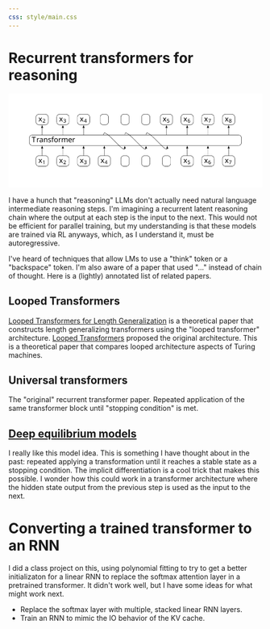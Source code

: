 ```yaml
---
css: style/main.css
---
```


# Recurrent transformers for reasoning

![My proposed latent reasoning architecture](files/recurrent-reasoning.svg)

I have a hunch that "reasoning" LLMs don't actually need natural language intermediate reasoning steps.
I'm imagining a recurrent latent reasoning chain where the output at each step is the input to the next.
This would not be efficient for parallel training, but my understanding is that these models are trained via RL anyways, which, as I understand it, must be autoregressive.

I've heard of techniques that allow LMs to use a "think" token or a "backspace" token.
I'm also aware of a paper that used "..." instead of chain of thought.
Here is a (lightly) annotated list of related papers.

## Looped Transformers 

[Looped Transformers for Length Generalization](https://openreview.net/forum?id=2edigk8yoU)
is a theoretical paper that constructs length generalizing transformers using the "looped transformer" architecture.
[Looped Transformers](https://openreview.net/forum?id=fiHVIUkulb)
proposed the original architecture. This is a theoretical paper that compares looped architecture aspects of Turing machines.

##  Universal transformers

The "original" recurrent transformer paper. Repeated application of the same transformer block until "stopping condition" is met.

## [Deep equilibrium models](https://arxiv.org/abs/1909.01377)

I really like this model idea. This is something I have thought about in the past: repeated applying a transformation until it reaches a stable state as a stopping condition. The implicit differentiation is a cool trick that makes this possible. I wonder how this could work in a transformer architecture where the hidden state output from the previous step is used as the input to the next. 

# Converting a trained transformer to an RNN

I did a class project on this, using polynomial fitting to try to get a better initializaton for a linear RNN to replace the softmax attention layer in a pretrained transformer.
It didn't work well, but I have some ideas for what might work next.

- Replace the softmax layer with multiple, stacked linear RNN layers.
- Train an RNN to mimic the IO behavior of the KV cache.
 
